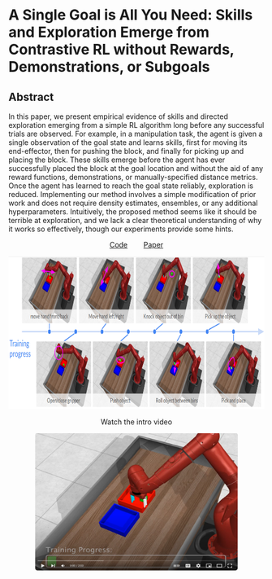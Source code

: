 # A Single Goal is All You Need: Skills and Exploration Emerge from Contrastive RL without Rewards, Demonstrations, or Subgoals
## Abstract
In this paper, we present empirical evidence of skills and directed exploration emerging from a simple RL algorithm long before any successful trials are observed. For example, in a manipulation task, the agent is given a single observation of the goal state and learns skills, first for moving its end-effector, then for pushing the block, and finally for picking up and placing the block. These skills emerge before the agent has ever successfully placed the block at the goal location and without the aid of any reward functions, demonstrations, or manually-specified distance metrics. Once the agent has learned to reach the goal state reliably, exploration is reduced. Implementing our method involves a simple modification of prior work and does not require density estimates, ensembles, or any additional hyperparameters. Intuitively, the proposed method seems like it should be terrible at exploration, and we lack a clear theoretical understanding of why it works so effectively, though our experiments provide some hints.
<p align="center"><a href="https://github.com/graliuce/sgcrl/tree/main">Code</a> &nbsp;&nbsp;&nbsp;&nbsp;&nbsp;&nbsp; <a href="https://github.com/graliuce/sgcrl/tree/main">Paper</a>
</p>
<p align="center"><a>
<img src="bin_image.png" class="center" width="800" height="300">
</a></p>

<p align="center"><a>Watch the intro video</a>
</p>
<p align="center"><a href="https://www.youtube.com/watch?v=woUgWmXsbxE">
<img src="video_screenshot.png" class="center" width="400" height="270">
</a></p>

